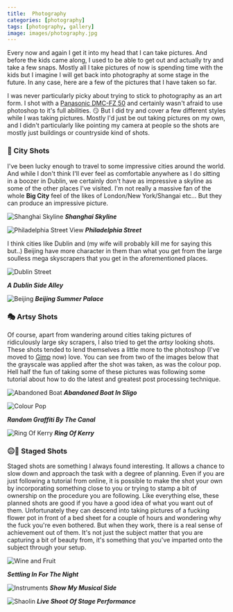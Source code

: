 ```yaml
---
title:  Photography
categories: [photography]
tags: [photography, gallery]
image: images/photography.jpg
---
```


Every now and again I get it into my head that I can take pictures. And before the kids came along, I used to be able to get out and actually try and take a few snaps. Mostly all I take pictures of now is spending time with the kids but I imagine I will get back into photography at some stage in the future. In any case, here are a few of the pictures that I have taken so far.

I was never particularly picky about trying to stick to photography as an art form. I shot with a [Panasonic DMC-FZ 50] and certainly wasn't afraid to use photoshop to it's full abilities. :smirk: But I did try and cover a few different styles while I was taking pictures. Mostly I'd just be out taking pictures on my own, and I didn't particularly like pointing my camera at people so the shots are mostly just buildings or countryside kind of shots.

### :city_sunrise: City Shots
I've been lucky enough to travel to some impressive cities around the world. And while I don't think I'll ever feel as comfortable anywhere as I do sitting in a boozer in Dublin, we certainly don't have as impressive a skyline as some of the other places I've visited. I'm not really a massive fan of the whole __Big City__ feel of the likes of London/New York/Shangai etc... But they can produce an impressive picture.

![Shanghai Skyline]
**_Shanghai Skyline_**

![Philadelphia Street View]
**_Philadelphia Street_**

I think cities like Dublin and (my wife will probably kill me for saying this but..) Beijing have more character in them than what you get from the large soulless mega skyscrapers that you get in the aforementioned places.

![Dublin Street]

**_A Dublin Side Alley_**

![Beijing]
**_Beijing Summer Palace_**

### :performing_arts: Artsy Shots
Of course, apart from wandering around cities taking pictures of ridiculously large sky scrapers, I also tried to get the _artsy_ looking shots. These shots tended to lend themselves a little more to the photoshop (I've moved to [Gimp] now) love. You can see from two of the images below that the grayscale was applied after the shot was taken, as was the colour pop. Hell half the fun of taking some of these pictures was following some tutorial about how to do the latest and greatest post processing technique.

![Abandoned Boat]
**_Abandoned Boat In Sligo_**

![Colour Pop]

**_Random Graffiti By The Canal_**

![Ring Of Kerry]
**_Ring Of Kerry_**

### :neutral_face::thought_balloon: Staged Shots
Staged shots are something I always found interesting. It allows a chance to slow down and approach the task with a degree of planning. Even if you are just following a tutorial from online, it is possible to make the shot your own by incorporating something close to you or trying to stamp a bit of ownership on the procedure you are following. Like everything else, these planned shots are good if you have a good idea of what you want out of them. Unfortunately they can descend into taking pictures of a fucking flower pot in front of a bed sheet for a couple of hours and wondering why the fuck you're even bothered. But when they work, there is a real sense of achievement out of them. It's not just the subject matter that you are capturing a bit of beauty from, it's something that you've imparted onto the subject through your setup.

![Wine and Fruit]

**_Settling In For The Night_**

![Instruments]
**_Show My Musical Side_**

![Shaolin]
**_Live Shoot Of Stage Performance_**

<!-- Web Links -->
[Panasonic DMC-FZ 50]: https://www.dpreview.com/reviews/panasonicfz50
[Gimp]: https://www.gimp.org/

<!-- Images -->
[Shanghai Skyline]: /images/photography/cities/shanghaiSkyline.jpg
[Philadelphia Street View]: /images/photography/cities/philadelphiaStreet.jpg
[Dublin Street]: /images/photography/cities/dublin.jpg
[Beijing]: /images/photography/cities/beijing.jpg
[Abandoned Boat]: /images/photography/artsy/abandonedBoat.jpg
[Colour Pop]: /images/photography/artsy/colorPop.jpg
[Ring Of Kerry]: /images/photography/artsy/kerryLake.jpg
[Wine and Fruit]: /images/photography/planned/inForTheNight.jpg
[Instruments]: /images/photography/planned/instruments.jpg
[Shaolin]: /images/photography/planned/shaolin.jpg
